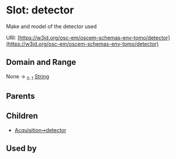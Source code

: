 
# Slot: detector

Make and model of the detector used

URI: [https://w3id.org/osc-em/oscem-schemas-env-tomo/detector](https://w3id.org/osc-em/oscem-schemas-env-tomo/detector)


## Domain and Range

None &#8594;  <sub>0..1</sub> [String](types/String.md)

## Parents


## Children

 *  [Acquisition➞detector](Acquisition_detector.md)

## Used by

